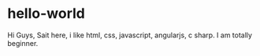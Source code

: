 # hello-world

Hi Guys,
Sait here, i like html, css, javascript, angularjs, c sharp.
I am totally beginner.
